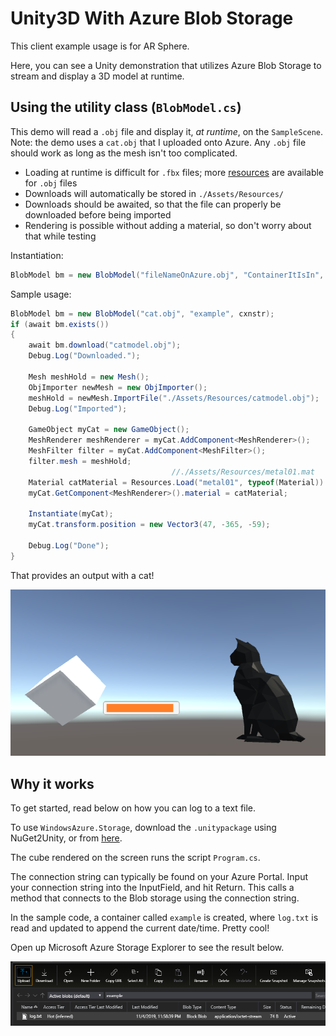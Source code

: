 # Unity3D With Azure Blob Storage
This client example usage is for AR Sphere. 

Here, you can see a Unity demonstration that utilizes Azure Blob Storage to stream and display a 3D model at runtime.
 
## Using the utility class (`BlobModel.cs`)
This demo will read a `.obj` file and display it, _at runtime_, on the `SampleScene`. 
Note: the demo uses a `cat.obj` that I uploaded onto Azure. Any `.obj` file should work as long as the mesh isn't too complicated.

* Loading at runtime is difficult for `.fbx` files; more [resources](http://wiki.unity3d.com/index.php?title=ObjImporter) are available for `.obj` files
* Downloads will automatically be stored in `./Assets/Resources/`
* Downloads should be awaited, so that the file can properly be downloaded before being imported
* Rendering is possible without adding a material, so don't worry about that while testing

Instantiation:
```C#
BlobModel bm = new BlobModel("fileNameOnAzure.obj", "ContainerItIsIn", connectionString);
```

Sample usage:
```C#
BlobModel bm = new BlobModel("cat.obj", "example", cxnstr);
if (await bm.exists())
{
    await bm.download("catmodel.obj"); 
    Debug.Log("Downloaded.");

    Mesh meshHold = new Mesh();
    ObjImporter newMesh = new ObjImporter();
    meshHold = newMesh.ImportFile("./Assets/Resources/catmodel.obj");
    Debug.Log("Imported");

    GameObject myCat = new GameObject();
    MeshRenderer meshRenderer = myCat.AddComponent<MeshRenderer>();
    MeshFilter filter = myCat.AddComponent<MeshFilter>();
    filter.mesh = meshHold;
                                    //./Assets/Resources/metal01.mat
    Material catMaterial = Resources.Load("metal01", typeof(Material)) as Material;
    myCat.GetComponent<MeshRenderer>().material = catMaterial;

    Instantiate(myCat);
    myCat.transform.position = new Vector3(47, -365, -59);

    Debug.Log("Done");
}

```
That provides an output with a cat!

![](catadd.PNG)

## Why it works
To get started, read below on how you can log to a text file. 

To use `WindowsAzure.Storage`, download the `.unitypackage` using NuGet2Unity, or from [here](https://github.com/BrianPeek/AzureSDKs-Unity/tree/master/_UnityPackages). 

The cube rendered on the screen runs the script `Program.cs`. 

The connection string can typically be found on your Azure Portal. Input your connection string into the InputField, and hit Return. This calls a method that connects to the Blob storage using the connection string.

In the sample code, a container called `example` is created, where `log.txt` is read and updated to append the current date/time. Pretty cool!

Open up Microsoft Azure Storage Explorer to see the result below.

![](blob.PNG)
